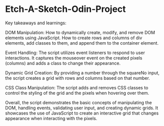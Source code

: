 # Etch-A-Sketch-Odin-Project
Key takeaways and learnings:

DOM Manipulation: How to dynamically create, modify, and remove DOM elements using JavaScript. How to create rows and columns of div elements, add classes to them, and append them to the container element.

Event Handling: The script utilizes event listeners to respond to user interactions. It captures the mouseover event on the created pixels (columns) and adds a class to change their appearance.

Dynamic Grid Creation: By providing a number through the squareNo input, the script creates a grid with rows and columns based on that number.

CSS Class Manipulation: The script adds and removes CSS classes to control the styling of the grid and the pixels when hovering over them.

Overall, the script demonstrates the basic concepts of manipulating the DOM, handling events, validating user input, and creating dynamic grids. 
It showcases the use of JavaScript to create an interactive grid that changes appearance when interacting with the pixels.